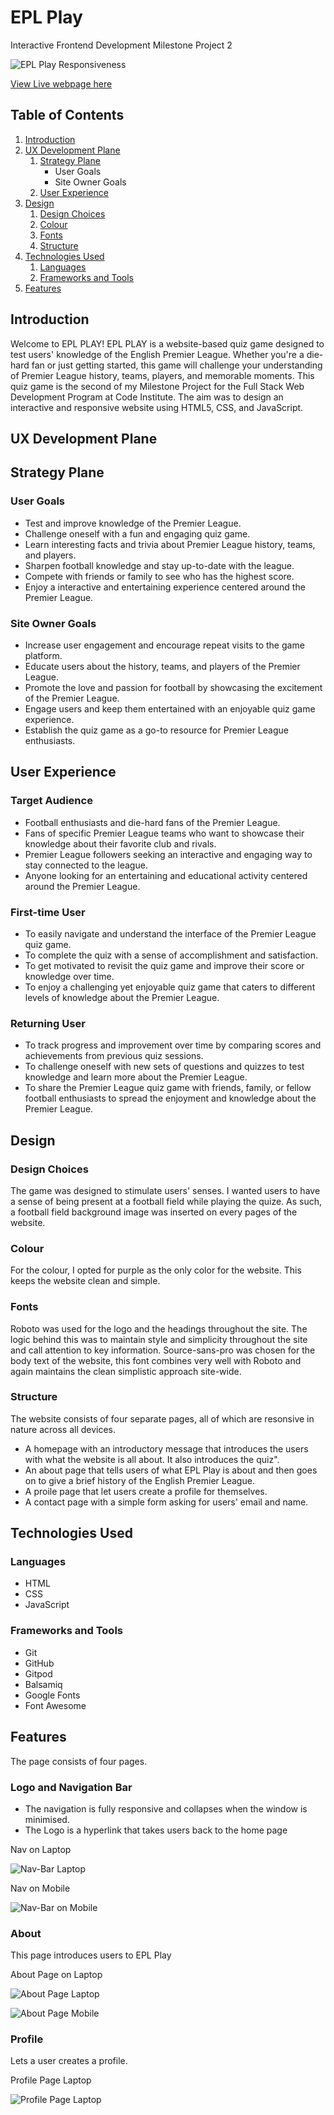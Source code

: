 # EPL Play
Interactive Frontend Development Milestone Project 2

![EPL Play Responsiveness](assets/images/responsive.png)

[View Live webpage here](https://bodeode1.github.io/EPL-PLAY/)

## Table of Contents

1. [Introduction](#introduction)
2. [UX Development Plane](#ux-development-plane)
     1. [Strategy Plane](#strategy-plane)
        - User Goals
        - Site Owner Goals
     2. [User Experience](#user-experience)
3. [Design](#design)
    1. [Design Choices](#design-choices)
    2. [Colour](#colour)
    3. [Fonts](#fonts)
    4. [Structure](#structure)
4. [Technologies Used](#technologies-used)
    1. [Languages](#languages)
    2. [Frameworks and Tools](#frameworks-and-tools)
5. [Features](#features)

## Introduction

Welcome to EPL PLAY! EPL PLAY is a website-based quiz game designed to test users' knowledge of the English Premier League. Whether you're a die-hard fan or just getting started, this game will challenge your understanding of Premier League history, teams, players, and memorable moments.
This quiz game is the second of my Milestone Project for the Full Stack Web Development Program at  Code Institute. The aim was to design an interactive and responsive website using HTML5, CSS, and JavaScript.

## UX Development Plane
##  Strategy Plane

### **User Goals**
- Test and improve knowledge of the Premier League.
- Challenge oneself with a fun and engaging quiz game.
- Learn interesting facts and trivia about Premier League history, teams, and players.
- Sharpen football knowledge and stay up-to-date with the league.
- Compete with friends or family to see who has the highest score.
- Enjoy a interactive and entertaining experience centered around the Premier League.

### **Site Owner Goals**
- Increase user engagement and encourage repeat visits to the game platform.
- Educate users about the history, teams, and players of the Premier League.
- Promote the love and passion for football by showcasing the excitement of the Premier League.
- Engage users and keep them entertained with an enjoyable quiz game experience.
- Establish the quiz game as a go-to resource for Premier League enthusiasts.

##  User Experience

### **Target Audience**
- Football enthusiasts and die-hard fans of the Premier League.
- Fans of specific Premier League teams who want to showcase their knowledge about their favorite club and rivals.
- Premier League followers seeking an interactive and engaging way to stay connected to the league.
- Anyone looking for an entertaining and educational activity centered around the Premier League.

### **First-time User**
-  To easily navigate and understand the interface of the Premier League quiz game.
-  To complete the quiz with a sense of accomplishment and satisfaction.
-  To get motivated to revisit the quiz game and improve their score or knowledge over time.
-  To enjoy a challenging yet enjoyable quiz game that caters to different levels of knowledge about the Premier League.

### **Returning User**
-  To track progress and improvement over time by comparing scores and achievements from previous quiz sessions.
-  To challenge oneself with new sets of questions and quizzes to test knowledge and learn more about the Premier League.
-  To share the Premier League quiz game with friends, family, or fellow football enthusiasts to spread the enjoyment and knowledge about the Premier League.

## Design

### **Design Choices**
The game was designed to stimulate users' senses. I wanted users to have a sense of being present at a football field while playing the quize. As such, a football field background image was inserted on every pages of the website.

### **Colour**
For the colour, I opted for purple as the only color for the website. This keeps the website clean and simple.

### **Fonts**
Roboto was used for the logo and the headings throughout the site. The logic behind this was to maintain style and simplicity throughout the site and call attention to key information.
Source-sans-pro was chosen for the body text of the website, this font combines very well with Roboto and again maintains the clean simplistic approach site-wide.

### **Structure**
The website consists of four separate pages, all of which are resonsive in nature across all devices.
- A homepage with an introductory message that introduces the users with what the website is all about. It also introduces the quiz".
- An about page that tells users of what EPL Play is about and then goes on to give a brief history of the English Premier League.
- A proile page that let users create a profile for themselves.
- A contact page with a simple form asking for users' email and name.

## Technologies Used

### Languages
- HTML
- CSS
- JavaScript

### Frameworks and Tools
- Git
- GitHub
- Gitpod
- Balsamiq
- Google Fonts
- Font Awesome

## Features
The page consists of four pages.

### Logo and Navigation Bar
- The navigation is fully responsive and collapses when the window is minimised.
- The Logo is a hyperlink that takes users back to the home page

<p>Nav on Laptop</p>

![Nav-Bar Laptop](assets/images/navbar-laptop.png)

<p>Nav on Mobile</p>

![Nav-Bar on Mobile](assets/images/navbar-mobile.png)

### About
This page introduces users to EPL Play

<p>About Page on Laptop</>

![About Page Laptop](assets/images/about-page.png)

![About Page Mobile](assets/images/about-page-mobile.png)

### Profile
Lets a user creates a profile. 

<p>Profile Page Laptop</p>

![Profile Page Laptop](assets/images/profile-page-laptop.png)